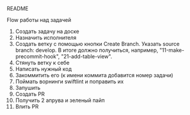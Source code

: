 README

Flow работы над задачей

1. Создать задачу на доске
2. Назначить исполнителя
3. Cоздать ветку с помощью кнопки Create Branch. Указать source branch: develop. В итоге должно получиться, например, "11-make-precommit-hook", "21-add-table-view".
4. Стянуть ветку к себе
5. Написать нужный код
6. Закоммитить его (к имени коммита добавится номер задачи)
7. Поймать ворнинги swiftlint и поправить их
8. Запушить
9. Создать PR
10. Получить 2 апрува и зеленый пайп
11. Влить PR
   
